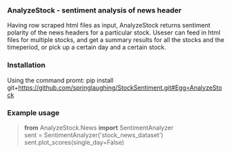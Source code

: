 ### AnalyzeStock - sentiment analysis of news header
Having row scraped html files as input, AnalyzeStock returns sentiment polarity of the news headers for a particular stock. Useser can feed in html files for multiple stocks, and get a summary results for all the stocks and the timeperiod, or pick up a certain day and a certain stock. 

### Installation
Using the command promt: pip install git+https://github.com/springlaughing/StockSentiment.git#Egg=AnalyzeStock

### Example usage

>**from** AnalyzeStock.News **import** SentimentAnalyzer<br>
>sent = SentimentAnalyzer('stock_news_dataset')<br>
>sent.plot_scores(single_day=False)<br>
